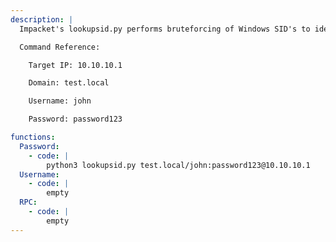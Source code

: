 ```yaml
---
description: |
  Impacket's lookupsid.py performs bruteforcing of Windows SID's to identify users/groups on the remote target.

  Command Reference:

  	Target IP: 10.10.10.1

  	Domain: test.local

  	Username: john

  	Password: password123

functions:
  Password:
    - code: |
        python3 lookupsid.py test.local/john:password123@10.10.10.1
  Username:
    - code: |
        empty
  RPC:
    - code: |
        empty
---
```

